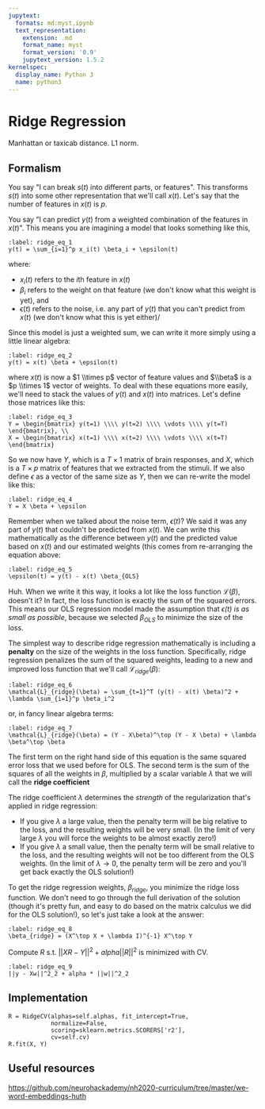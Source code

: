 ```yaml
---
jupytext:
  formats: md:myst,ipynb
  text_representation:
    extension: .md
    format_name: myst
    format_version: '0.9'
    jupytext_version: 1.5.2
kernelspec:
  display_name: Python 3
  name: python3
---
```


# Ridge Regression

Manhattan or taxicab distance.
L1 norm.

## Formalism

You say "I can break $s(t)$ into different parts, or features\". This transforms $s(t)$ into some other representation that we'll call $x(t)$. Let's say that the number of features in $x(t)$ is $p$.

You say "I can predict $y(t)$ from a weighted combination of the features in $x(t)$". This means you are imagining a model that looks something like this,

```{math}
:label: ridge_eq_1
y(t) = \sum_{i=1}^p x_i(t) \beta_i + \epsilon(t)
```

where:

* $x_i(t)$ refers to the $i$th feature in $x(t)$
* $\beta_i$ refers to the weight on that feature (we don't know what this weight is yet), and
* $\epsilon(t)$ refers to the noise, i.e. any part of $y(t)$ that you can't predict from $x(t)$ (we don't know what this is yet either)/

Since this model is just a weighted sum, we can write it more simply using a little linear algebra:

```{math}
:label: ridge_eq_2
y(t) = x(t) \beta + \epsilon(t)
```

where $x(t)$ is now a $1 \\times p$ vector of feature values and $\\beta$ is a $p \\times 1$ vector of weights.
To deal with these equations more easily, we'll need to stack the values of $y(t)$ and $x(t)$ into matrices. Let's define those matrices like this:

```{math}
:label: ridge_eq_3
Y = \begin{bmatrix} y(t=1) \\\\ y(t=2) \\\\ \vdots \\\\ y(t=T) \end{bmatrix}, \\
X = \begin{bmatrix} x(t=1) \\\\ x(t=2) \\\\ \vdots \\\\ x(t=T) \end{bmatrix}
```

So we now have $Y$, which is a $T \times 1$ matrix of brain responses, and $X$, which is a $T \times p$ matrix of features that we extracted from the stimuli. If we also define $\epsilon$ as a vector of the same size as $Y$, then we can re-write the model like this:

```{math}
:label: ridge_eq_4
Y = X \beta + \epsilon
```

Remember when we talked about the noise term, $\epsilon(t)$? We said it was any part of $y(t)$ that couldn't be predicted from $x(t)$. We can write this mathematically as the difference between $y(t)$ and the predicted value based on $x(t)$ and our estimated weights (this comes from re-arranging the equation above:

```{math}
:label: ridge_eq_5
\epsilon(t) = y(t) - x(t) \beta_{OLS}
```

Huh. When we write it this way, it looks a lot like the loss function $\mathcal{L}(\beta)$, doesn't it? In fact, the loss function is exactly the sum of the squared errors. This means our OLS regression model made the assumption that _$\epsilon(t)$ is as small as possible_, because we selected $\beta_{OLS}$ to minimize the size of the loss.

The simplest way to describe ridge regression mathematically is including a **penalty** on the size of the weights in the loss function. Specifically, ridge regression penalizes the sum of the squared weights, leading to a new and improved loss function that we'll call $\mathcal{L}_{ridge}(\beta)$:

```{math}
:label: ridge_eq_6
\mathcal{L}_{ridge}(\beta) = \sum_{t=1}^T (y(t) - x(t) \beta)^2 + \lambda \sum_{i=1}^p \beta_i^2
```

or, in fancy linear algebra terms:

```{math}
:label: ridge_eq_7
\mathcal{L}_{ridge}(\beta) = (Y - X\beta)^\top (Y - X \beta) + \lambda \beta^\top \beta
```

The first term on the right hand side of this equation is the same squared error loss that we used before for OLS. The second term is the sum of the squares of all the weights in $\beta$, multiplied by a scalar variable $\lambda$ that we will call the **ridge coefficient**

The ridge coefficient $\lambda$ determines the _strength_ of the regularization that's applied in ridge regression:

* If you give $\lambda$ a large value, then the penalty term will be big relative to the loss, and the resulting weights will be very small. (In the limit of very large $\lambda$ you will force the weights to be almost exactly zero!)
* If you give $\lambda$ a small value, then the penalty term will be small relative to the loss, and the resulting weights will not be too different from the OLS weights. (In the limit of $\lambda \rightarrow 0$, the penalty term will be zero and you'll get back exactly the OLS solution!)

To get the ridge regression weights, $\beta_{ridge}$, you minimize the ridge loss function. We don't need to go through the full derivation of the solution (though it's pretty fun, and easy to do based on the matrix calculus we did for the OLS solution!), so let's just take a look at the answer:

```{math}
:label: ridge_eq_8
\beta_{ridge} = (X^\top X + \lambda I)^{-1} X^\top Y
```

Compute $R$ s.t. $|| XR - Y ||^2 + alpha ||R||^2$ is minimized with CV.

```{math}
:label: ridge_eq_9
||y - Xw||^2_2 + alpha * ||w||^2_2
```

## Implementation

```{code} python3
R = RidgeCV(alphas=self.alphas, fit_intercept=True,
            normalize=False,
            scoring=sklearn.metrics.SCORERS['r2'],
            cv=self.cv)
R.fit(X, Y)
```

## Useful resources

https://github.com/neurohackademy/nh2020-curriculum/tree/master/we-word-embeddings-huth